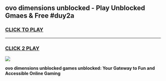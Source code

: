 
## ovo dimensions unblocked - Play Unblocked Gmaes & Free #duy2a
<h3>
<a href="https://news.freeplayer.one?title=ovo_dimensions_unblocked&ref=26F">CLICK TO PLAY</a></h3>
<hr>

<h3>
<a href="https://news.freeplayer.one?title=ovo_dimensions_unblocked&ref=26F">CLICK 2 PLAY</a>
  
</h3>

<a href="https://news.freeplayer.one?title=ovo_dimensions_unblocked&ref=26F/"><img src="https://clearcache.store/games.png"></a>


**ovo dimensions unblocked games unblocked: Your Gateway to Fun and Accessible Online Gaming**
